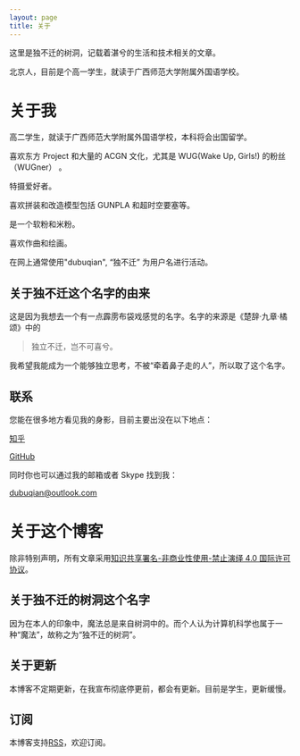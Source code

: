 ```yaml
---
layout: page
title: 关于
---
```

这里是独不迁的树洞，记载着湛兮的生活和技术相关的文章。

北京人，目前是个高一学生，就读于广西师范大学附属外国语学校。
# 关于我
高二学生，就读于广西师范大学附属外国语学校，本科将会出国留学。

喜欢东方 Project 和大量的 ACGN 文化，尤其是 WUG(Wake Up, Girls!) 的粉丝（WUGner） 。

特摄爱好者。

喜欢拼装和改造模型包括 GUNPLA 和超时空要塞等。

是一个软粉和米粉。

喜欢作曲和绘画。

在网上通常使用"dubuqian", “独不迁” 为用户名进行活动。
## 关于独不迁这个名字的由来
这是因为我想去一个有一点霹雳布袋戏感觉的名字。名字的来源是《楚辞·九章·橘颂》中的

> 独立不迁，岂不可喜兮。

我希望我能成为一个能够独立思考，不被“牵着鼻子走的人”，所以取了这个名字。
## 联系
您能在很多地方看见我的身影，目前主要出没在以下地点：

[知乎](https://www.zhihu.com/people/cleanxd/activities)

[GitHub](https://github.com/dubuqian)

同时你也可以通过我的邮箱或者 Skype 找到我：

[dubuqian@outlook.com](mailto:dubuqian@outlook.com)
# 关于这个博客
除非特别声明，所有文章采用[知识共享署名-非商业性使用-禁止演绎 4.0 国际许可协议](https://creativecommons.org/licenses/by-nc-nd/4.0/)。
## 关于独不迁的树洞这个名字
因为在本人的印象中，魔法总是来自树洞中的。而个人认为计算机科学也属于一种“魔法”，故称之为“独不迁的树洞”。
## 关于更新
本博客不定期更新，在我宣布彻底停更前，都会有更新。目前是学生，更新缓慢。
## 订阅
本博客支持[RSS](/atom.xml)，欢迎订阅。
